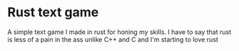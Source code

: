 # Rust text game


A simple text game I made in rust for honing my skills. I have to say that
rust is less of a pain in the ass unlike C++ and C and I'm starting to love rust